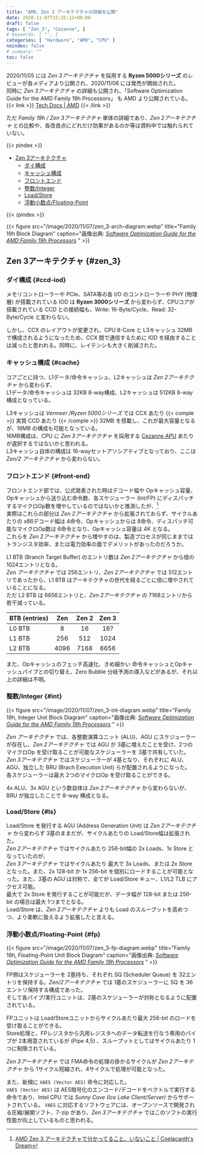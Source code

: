 ```yaml
---
title: "AMD、Zen 3 アーキテクチャの詳細を公開"
date: 2020-11-07T15:25:12+09:00
draft: false
tags: [ "Zen_3", "Cezanne", ]
# keywords: [ "", ]
categories: [ "Hardware", "AMD", "CPU" ]
noindex: false
# summary: ""
toc: false
---
```


2020/11/05 には *Zen 3アーキテクチャ* を採用する **Ryzen 5000シリーズ** のレビューが各メディアより公開され、2020/11/06 には発売が開始された。  
同時に *Zen 3アーキテクチャ* の詳細も公開され、「Software Optimization Guide for the AMD Family 19h Processors」 も AMD より公開されている。  
{{< link >}} [Tech Docs | AMD](https://www.amd.com/en/support/tech-docs) {{< /link >}}

ただ *Family 19h / Zen 3アーキテクチャ* 単体の詳細であり、*Zen 2アーキテクチャ* との比較や、各改良点にどれだけ効果があるのか等は資料中では触れられていない。  

{{< pindex >}}

 * [Zen 3アーキテクチャ](#zen_3)
   * [ダイ構成](#ccd-iod)
   * [キャッシュ構成](#cache)
   * [フロントエンド](#front-end)
   * [整数/Integer](#int)
   * [Load/Store](#ls)
   * [浮動小数点/Floating-Point](#fp)

{{< /pindex >}}

{{< figure src="/image/2020/11/07/zen_3-arch-diagram.webp" title="Family 19h Block Diagram" caption="画像出典: <cite>[Software Optimization Guide for the AMD Family 19h Processors](https://www.amd.com/en/support/tech-docs)</cite> " >}}

## Zen 3アーキテクチャ {#zen_3}

### ダイ構成 {#ccd-iod}

メモリコントローラーや PCIe、SATA等の各 I/O のコントローラーや PHY (物理層) が搭載されている IOD は **Ryzen 3000シリーズ** から変わらず、CPUコアが搭載されている CCD との接続幅も、Write: 16-Byte/Cycle、Read: 32-Byte/Cycle と変わらない。  

しかし、CCX のレイアウトが変更され、CPU 8-Core と L3キャッシュ 32MB で構成されるようになったため、CCX 間で通信するために IOD を経由することは減ったと思われる。同時に、レイテンシも大きく削減された。  


### キャッシュ構成 {#cache}

コアごとに持つ、L1データ/命令キャッシュ、L2キャッシュは *Zen 2アーキテクチャ* から変わらず、  
L1データ/命令キャッシュは 32KB 8-way構成、L2キャッシュは 512KB 8-way 構成となっている。  

L3キャッシュは *Vermeer /Ryzen 5000シリーズ* では CCX あたり {{< comple >}} 実質 CCD あたり {{< /comple >}} 32MB を搭載し、これが最大容量となるが、16MB の構成も可能となっている。  
16MB構成は、CPU に *Zen 3アーキテクチャ* を採用する [Cezanne APU](/tags/cezanne) あたりが選択するではないかと思われる。  
L3キャッシュ自体の構成は 16-wayセットアソシアティブとなっており、ここは *Zen/2 アーキテクチャ* から変わらない。  

### フロントエンド {#front-end}

フロントエンド部では、公式発表された時はデコード幅や Opキャッシュ容量、Opキャッシュから送り込む命令数、各スケジューラー (Int/FP) にディスパッチするマイクロOp数を増やしているのではないかと推測したが、[^zen_3-guess]  
実際はこれらの部分は *Zen 2アーキテクチャ* から拡張されておらず、サイクルあたりの x86デコード幅は 4命令、Opキャッシュからは 8命令、ディスパッチ可能なマイクロOp数は 6命令となり、Opキャッシュ容量は 4K となる。  
これらを *Zen 2アーキテクチャ* から増やすのは、製造プロセスが同じままではトランジスタ効率、または電力効率の面でデメリットがあったのだろうか。  

[^zen_3-guess]: [AMD Zen 3 アーキテクチャで分かってること、いないこと | Coelacanth's Dream](/posts/2020/10/10/amd-zen_3/)

L1 BTB (Branch Target Buffer) のエントリ数は *Zen 2アーキテクチャ* から倍の 1024エントリとなる。  
*Zen アーキテクチャ* では 256エントリ、*Zen 2アーキテクチャ* では 512エントリであったから、L1 BTB はアーキテクチャの世代を経るごとに倍に増やされていることになる。  
ただ L2 BTB は 6656エントリと、*Zen 2アーキテクチャ* の 7168エントリから若干減っている。  

| BTB (entries) | Zen | Zen 2 | Zen 3 |
| :-- | :--: | :--: | :--: |
| L0 BTB | 8 | 16 | 16? |
| L1 BTB | 256 | 512 | 1024 |
| L2 BTB | 4096 | 7168 | 6656 |

また、Opキャッシュのフェッチ高速化、きめ細かい 命令キャッシュとOpキャッシュパイプとの切り替え、Zero Bubble 分岐予測の導入などがあるが、それ以上の詳細は不明。  

### 整数/Integer {#int}

{{< figure src="/image/2020/11/07/zen_3-int-diagram.webp" title="Family 19h, Integer Unit Block Diagram" caption="画像出典: <cite>[Software Optimization Guide for the AMD Family 19h Processors](https://www.amd.com/en/support/tech-docs)</cite> " >}}

*Zen アーキテクチャ* では、各整数演算ユニット (ALU)、AGU にスケジューラーが存在し、*Zen 2アーキテクチャ* では AGU が 3基に増えたことを受け、2つのマイクロOp を受け取ることが可能なスケジューラーを 3基で共有していた。  
*Zen 3アーキテクチャ* ではスケジューラーが 4基となり、それぞれに ALU、AGU、独立した BRU (Brach Execution Unit) らが配置されるようになった。  
各スケジューラーは最大 2つのマイクロOp を受け取ることができる。  

4x ALU、3x AGU という数自体は *Zen 2アーキテクチャ* から変わらないが、BRU が独立したことで 8-way 構成となる。  


### Load/Store {#ls}

Load/Store を発行する AGU (Address Generation Unit) は *Zen 2アーキテクチャ* から変わらず 3基のままだが、サイクルあたりの Load/Store幅は拡張された。  
*Zen 2アーキテクチャ* ではサイクルあたり 256-bit幅の 2x Loads、1x Store となっていたのが、  
*Zen 3アーキテクチャ* ではサイクルあたり 最大で 3x Loads、または 2x Store となった。また、2x 128-bit か 1x 256-bit を個別にロードすることが可能となった。また、3基の AGU は対称で、全てが Load/Store キュー、L1/L2 TLB にアクセス可能。  
最大で 2x Store を発行することが可能だが、データ幅が 128-bit または 256-bit の場合は最大 1つまでとなる。  
Load/Store は、*Zen 2アーキテクチャ* よりも Load のスループットを高めつつ、より柔軟に扱えるよう拡張したと言える。  

### 浮動小数点/Floating-Point {#fp}

{{< figure src="/image/2020/11/07/zen_3-fp-diagram.webp" title="Family 19h, Floating-Point Unit Block Diagram" caption="画像出典: <cite>[Software Optimization Guide for the AMD Family 19h Processors](https://www.amd.com/en/support/tech-docs)</cite> " >}}

FP側はスケジューラーを 2基持ち、それぞれ SQ (Scheduler Queue) を 32エントリを保持する。*Zen/2アーキテクチャ* では 1基のスケジューラーに SQ を 36エントリ保持する構成であった。  
そして各パイプ/実行ユニットは、2基のスケジューラーが対称となるように配置されている。  

FPユニットは Load/Storeユニットからサイクルあたり最大 256-bit のロードを受け取ることができる。  
Store処理と、FPレジスタから汎用レジスタへのデータ転送を行なう専用のパイプが 2本用意されているが (Pipe 4,5) 、スループットとしてはサイクルあたり 1つに制限されている。  

*Zen 3アーキテクチャ* では FMA命令の処理の掛かるサイクルが *Zen 2アーキテクチャ* から 1サイクル短縮され、4サイクルで処理が可能となった。  

また、新規に `VAES (Vector AES)` 命令に対応した。  
`VAES (Vector AES)` は AES暗号化のエンコード/デコードをベクトルで実行する命令であり、Intel CPU では *Sunny Cove (Ice Lake Client/Server)* からサポートされている。
`VAES` に対応するソフトウェアには、オープンソースで開発される圧縮/展開ソフト、7-zip があり、*Zen 3アーキテクチャ* ではこのソフトの実行性能が向上しているものと思われる。  



